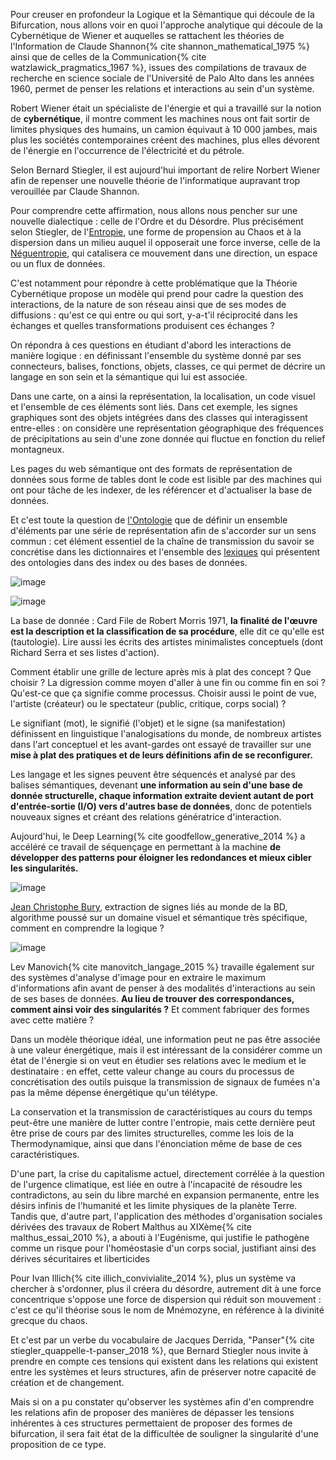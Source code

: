 Pour creuser en profondeur la Logique et la Sémantique qui découle de la Bifurcation, nous allons voir en quoi l'approche analytique qui découle de la Cybernétique de Wiener et auquelles se rattachent les théories de l'Information de Claude Shannon{% cite shannon_mathematical_1975 %} ainsi que de celles de la Communication{% cite watzlawick_pragmatics_1967 %}, issues des compilations de travaux de recherche en science sociale de l'Université de Palo Alto dans les années 1960, permet de penser les relations et interactions au sein d'un système.

Robert Wiener était un spécialiste de l'énergie et qui a travaillé sur la notion de **cybernétique**, il montre comment les machines nous ont fait sortir de limites physiques des humains, un camion équivaut à 10 000 jambes, mais plus les sociétés contemporaines créent des machines, plus elles dévorent de l'énergie en l'occurrence de l'électricité et du pétrole.

Selon Bernard Stiegler, il est aujourd'hui important de relire Norbert Wiener afin de repenser une nouvelle théorie de l'informatique aupravant trop verouillée par Claude Shannon.

Pour comprendre cette affirmation, nous allons nous pencher sur une nouvelle dialectique : celle de l'Ordre et du Désordre. Plus précisément selon Stiegler, de l'[Entropie]((https://bifurcation.etxetxe.fr/7-annexes/lexique/)), une forme de propension au Chaos et à la dispersion dans un milieu auquel il opposerait une force inverse, celle de la [Néguentropie]((https://bifurcation.etxetxe.fr/7-annexes/lexique/)), qui catalisera ce mouvement dans une direction, un espace ou un flux de données.

C'est notamment pour répondre à cette problématique que la Théorie Cybernétique propose un modèle qui prend pour cadre la question des interactions, de la nature de son réseau ainsi que de ses modes de diffusions : qu'est ce qui entre ou qui sort, y-a-t'il réciprocité dans les échanges et quelles transformations produisent ces échanges ?

On répondra à ces questions en étudiant d'abord les interactions de manière logique : en définissant l'ensemble du système donné par ses connecteurs, balises, fonctions, objets, classes, ce qui permet de décrire un langage en son sein et la sémantique qui lui est associée.

Dans une carte, on a ainsi la représentation, la localisation, un code visuel et l'ensemble de ces éléments sont liés. Dans cet exemple, les signes graphiques sont des objets intégrées dans des classes qui interagissent entre-elles : on considère une représentation géographique des fréquences de précipitations au sein d'une zone donnée qui fluctue en fonction du relief montagneux.

Les pages du web sémantique ont des formats de représentation de données sous forme de tables dont le code est lisible par des machines qui ont pour tâche de les indexer, de les référencer et d'actualiser la base de données.

Et c'est toute la question de [l'Ontologie](https://bifurcation.etxetxe.fr/7-annexes/lexique/) que de définir un ensemble d'éléments par une série de représentation afin de s'accorder sur un sens commun : cet élément essentiel de la chaîne de transmission du savoir se concrétise dans les dictionnaires et l'ensemble des [lexiques](https://bifurcation.etxetxe.fr/7-annexes/lexique/) qui présentent des ontologies dans des index ou des bases de données.

![image](https://bifurcation.etxetxe.fr/images/morris.jpg)

![image](https://bifurcation.etxetxe.fr/images/serra.jpg)

La base de donnée : Card File de Robert Morris 1971, **la finalité de l'œuvre est la description et la classification de sa procédure**, elle dit ce qu'elle est (tautologie). Lire aussi les écrits des artistes minimalistes conceptuels (dont Richard Serra et ses listes d'action).

Comment établir une grille de lecture après mis à plat des concept ? Que choisir ? La digression comme moyen d'aller à une fin ou comme fin en soi ? Qu'est-ce que ça signifie comme processus. Choisir aussi le point de vue, l'artiste (créateur) ou le spectateur (public, critique, corps social) ?

Le signifiant (mot), le signifié (l'objet) et le signe (sa manifestation) définissent en linguistique l'analogisations du monde, de nombreux artistes dans l'art conceptuel et les avant-gardes ont essayé de travailler sur une **mise à plat des pratiques et de leurs définitions afin de se reconfigurer.**

Les langage et les signes peuvent être séquencés et analysé par des balises sémantiques, devenant **une information au sein d'une base de donnée structurelle, chaque information extraite devient autant de port d'entrée-sortie (I/O) vers d'autres base de données**, donc de potentiels nouveaux signes et créant des relations génératrice d'interaction.

Aujourd'hui, le Deep Learning{% cite goodfellow_generative_2014 %} a accéléré ce travail de séquençage en permettant à la machine **de développer des patterns pour éloigner les redondances et mieux cibler les singularités.**

![image](https://bifurcation.etxetxe.fr/images/bury.png)

[Jean Christophe Bury](https://l3i.univ-larochelle.fr/Burie-Jean-Christophe-MCF-HDR), extraction de signes liés au monde de la BD, algorithme poussé sur un domaine visuel et sémantique très spécifique, comment en comprendre la logique ?

![image](https://bifurcation.etxetxe.fr/images/manovich.jpg)

Lev Manovich{% cite manovitch_langage_2015 %} travaille également sur des systèmes d'analyse d'image pour en extraire le maximum d'informations afin avant de penser à des modalités d'interactions au sein de ses bases de données. **Au lieu de trouver des correspondances, comment ainsi voir des singularités ?** Et comment fabriquer des formes avec cette matière ?

Dans un modèle théorique idéal, une information peut ne pas être associée à une valeur énergétique, mais il est intéressant de la considérer comme un état de l'énergie si on veut en étudier ses relations avec le medium et le destinataire : en effet, cette valeur change au cours du processus de concrétisation des outils puisque la transmission de signaux de fumées n'a pas la même dépense énergétique qu'un télétype.

La conservation et la transmission de caractéristiques au cours du temps peut-être une manière de lutter contre l'entropie, mais cette dernière peut être prise de cours par des limites structurelles, comme les lois de la Thermodynamique, ainsi que dans l'énonciation même de base de ces caractéristiques.

D'une part, la crise du capitalisme actuel, directement corrélée à la question de l'urgence climatique, est liée en outre à l'incapacité de résoudre les contradictons, au sein du libre marché en expansion permanente, entre les désirs infinis de l'humanité et les limite physiques de la planète Terre. Tandis que, d'autre part, l'application des méthodes d'organisation sociales dérivées des travaux de Robert Malthus au XIXème{% cite malthus_essai_2010 %}, a abouti à l'Eugénisme, qui justifie le pathogène comme un risque pour l'homéostasie d'un corps social, justifiant ainsi des dérives sécuritaires et liberticides

Pour Ivan Illich{% cite illich_convivialite_2014 %}, plus un système va chercher à s'ordonner, plus il créera du désordre, autrement dit à une force concentrique s'oppose une force de dispersion qui réduit son mouvement : c'est ce qu'il théorise sous le nom de Mnémozyne, en référence à la divinité grecque du chaos.

Et c'est par un verbe du vocabulaire de Jacques Derrida, "Panser"{% cite stiegler_quappelle-t-panser_2018 %}, que Bernard Stiegler nous invite à prendre en compte ces tensions qui existent dans les relations qui existent entre les systèmes et leurs structures, afin de préserver notre capacité de création et de changement.

Mais si on a pu constater qu'observer les systèmes afin d'en comprendre les relations afin de proposer des manières de dépasser les tensions inhérentes à ces structures permettaient de proposer des formes de bifurcation, il sera fait état de la difficultée de souligner la singularité d'une proposition de ce type.
